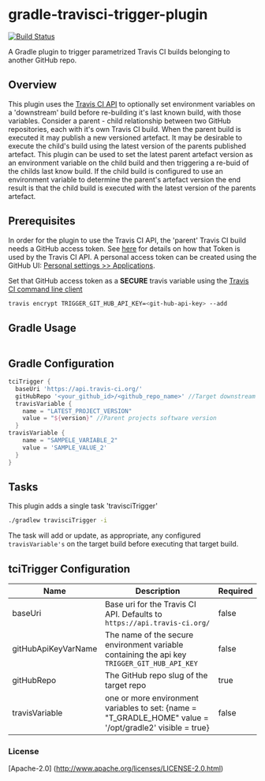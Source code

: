 gradle-travisci-trigger-plugin
==============================

[![Build Status](https://travis-ci.org/adrianbk/gradle-travisci-trigger-plugin.svg?branch=master)](https://travis-ci.org/adrianbk/gradle-travisci-trigger-plugin.svg)

A Gradle plugin to trigger parametrized Travis CI builds belonging to another GitHub repo.

## Overview
This plugin uses the [Travis CI API](http://docs.travis-ci.com/api/) to optionally set environment variables on a 'downstream' build before re-building it's last known build, with those variables. Consider a parent - child relationship between two GitHub repositories, each with it's own Travis CI build. When the parent build is executed it may publish a new versioned artefact. It may be desirable to execute the child's build using the latest version of the parents published artefact. This plugin can be used to set the latest parent artefact version as an environment variable on the child build and then triggering a re-buid of the childs last know build. If the child build is configured to use an environment variable to determine the parent's artefact version the end result is that the child build is executed with the latest version of the parents artefact.

## Prerequisites
In order for the plugin to use the Travis CI API, the 'parent' Travis CI build needs a GitHub access token. See [here](http://docs.travis-ci.com/api/#creating-a-temporary-github-token) for details on how that Token is used by the Travis CI API. A personal access token can be created using the GitHub UI: [Personal settings >> Applications](https://github.com/settings/tokens/new). 

Set that GitHub access token as a __SECURE__ travis variable using the [Travis CI command line client](http://blog.travis-ci.com/2013-01-14-new-client/)
```bash
travis encrypt TRIGGER_GIT_HUB_API_KEY=<git-hub-api-key> --add
```

## Gradle Usage

```groovy

```

## Gradle Configuration
```groovy
tciTrigger {
  baseUri 'https://api.travis-ci.org/'
  gitHubRepo '<your_github_id>/<github_repo_name>' //Target downstream repository
  travisVariable {
    name = "LATEST_PROJECT_VERSION"
    value = "${version}" //Parent projects software version
  }
travisVariable {
    name = "SAMPELE_VARIABLE_2"
    value = 'SAMPLE_VALUE_2'
  }
}
```

## Tasks
This plugin adds a single task 'travisciTrigger'
```bash
./gradlew travisciTrigger -i

```
The task will add or update, as appropriate, any configured `travisVariable's` on the target build before executing that target build.

## tciTrigger Configuration

| Name  | Description   | Required |
|---|---|---|
|  baseUri | Base uri for the Travis CI API. Defaults to `https://api.travis-ci.org/`   | false |
|  gitHubApiKeyVarName | The name of the secure environment variable containing the api key `TRIGGER_GIT_HUB_API_KEY`   | false |
|  gitHubRepo | The GitHub repo slug of the target repo   | true |
|  travisVariable |  one or more environment variables to set: {name = "T_GRADLE_HOME" value = '/opt/gradle2' visible = true} | false |

### License
[Apache-2.0] (http://www.apache.org/licenses/LICENSE-2.0.html)
